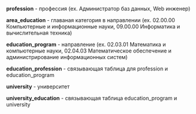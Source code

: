**profession** - профессия (ex. Администратор баз данных, Web инженер)

**area_education** - главаная категория в направлении (ex. 02.00.00 Компьютерные и информационные науки, 09.00.00 Информатика и вычислительная техника)

**education_program** - направление (ex. 02.03.01 Математика и компьютерные науки, 02.04.03 Математическое обеспечение и администрирование информационных систем)

**education_profession** - связывающая таблица для profession и education_program

**university** - университет

**university_education** - связывающая таблица education_program и university
